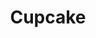 ---
title: Cupcake
tags: ["cupcake", "dessert", "sweet", "baking", "treat", "confectionery", "pastry"]
icon: cupcake
svg: '<svg xmlns="http://www.w3.org/2000/svg" width="24" height="24" fill="none" viewBox="0 0 24 24" stroke-width="1.5" stroke-linecap="round" stroke-linejoin="round" stroke="currentColor"><path d="m5 14 .804 5.626C5.948 20.636 6.308 21 7.385 21H10m-5-7h4m-4 0c-1.303-.604-2-2.236-2-3.666 0-1.536 1.03-2.85 2.49-3.397A.787.787 0 0 0 6 6.208c0-1.265 1.12-2.292 2.5-2.292.668 0 1.31.323 1.941-.065A5.833 5.833 0 0 1 13.5 3C16.538 3 19 5.257 19 8.042c0 1.256 2 1.594 2 3.208 0 1.277-.712 2.44-2 2.75m0 0h-4m4 0-.804 5.628C18.044 20.693 17.635 21 16.615 21H14m1-7H9m6 0-1 7m-5-7 1 7m0 0h4"/></svg>'
---
